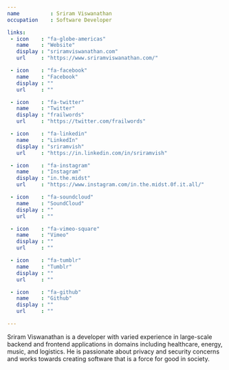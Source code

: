 ```yaml
---
name          : Sriram Viswanathan
occupation    : Software Developer

links:
 - icon    : "fa-globe-americas"
   name    : "Website"
   display : "sriramviswanathan.com"
   url     : "https://www.sriramviswanathan.com/"

 - icon    : "fa-facebook"
   name    : "Facebook"
   display : ""
   url     : ""

 - icon    : "fa-twitter"
   name    : "Twitter"
   display : "frailwords"
   url     : "https://twitter.com/frailwords"

 - icon    : "fa-linkedin"
   name    : "LinkedIn"
   display : "sriramvish"
   url     : "https://in.linkedin.com/in/sriramvish"

 - icon    : "fa-instagram"
   name    : "Instagram"
   display : "in.the.midst"
   url     : "https://www.instagram.com/in.the.midst.0f.it.all/"

 - icon    : "fa-soundcloud"
   name    : "SoundCloud"
   display : ""
   url     : ""

 - icon    : "fa-vimeo-square"
   name    : "Vimeo"
   display : ""
   url     : ""

 - icon    : "fa-tumblr"
   name    : "Tumblr"
   display : ""
   url     : ""

 - icon    : "fa-github"
   name    : "Github"
   display : ""
   url     : ""

---
```

Sriram Viswanathan is a developer with varied experience in large-scale backend and frontend applications in domains including healthcare, energy, music, and logistics. He is passionate about privacy and security concerns and works towards creating software that is a force for good in society.